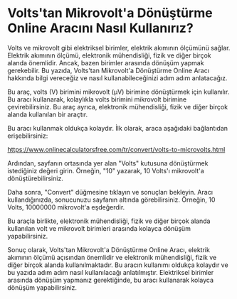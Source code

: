 Volts'tan Mikrovolt'a Dönüştürme Online Aracını Nasıl Kullanırız?
=================================================================

Volts ve mikrovolt gibi elektriksel birimler, elektrik akımının ölçümünü sağlar. Elektrik akımının ölçümü, elektronik mühendisliği, fizik ve diğer birçok alanda önemlidir. Ancak, bazen birimler arasında dönüşüm yapmak gerekebilir. Bu yazıda, Volts'tan Mikrovolt'a Dönüştürme Online Aracı hakkında bilgi vereceğiz ve nasıl kullanabileceğinizi adım adım anlatacağız.

Bu araç, volts (V) birimini mikrovolt (μV) birimine dönüştürmek için kullanılır. Bu aracı kullanarak, kolaylıkla volts birimini mikrovolt birimine çevirebilirsiniz. Bu araç ayrıca, elektronik mühendisliği, fizik ve diğer birçok alanda kullanılan bir araçtır.

Bu aracı kullanmak oldukça kolaydır. İlk olarak, araca aşağıdaki bağlantıdan erişebilirsiniz:

<https://www.onlinecalculatorsfree.com/tr/convert/volts-to-microvolts.html>

Ardından, sayfanın ortasında yer alan "Volts" kutusuna dönüştürmek istediğiniz değeri girin. Örneğin, "10" yazarak, 10 Volts'ı mikrovolt'a dönüştürebilirsiniz.

Daha sonra, "Convert" düğmesine tıklayın ve sonuçları bekleyin. Aracı kullandığınızda, sonucunuzu sayfanın altında görebilirsiniz. Örneğin, 10 Volts, 10000000 mikrovolt'a eşdeğerdir.

Bu araçla birlikte, elektronik mühendisliği, fizik ve diğer birçok alanda kullanılan volt ve mikrovolt birimleri arasında kolayca dönüşüm yapabilirsiniz.

Sonuç olarak, Volts'tan Mikrovolt'a Dönüştürme Online Aracı, elektrik akımının ölçümü açısından önemlidir ve elektronik mühendisliği, fizik ve diğer birçok alanda kullanılmaktadır. Bu aracın kullanımı oldukça kolaydır ve bu yazıda adım adım nasıl kullanılacağı anlatılmıştır. Elektriksel birimler arasında dönüşüm yapmanız gerektiğinde, bu aracı kullanarak kolayca dönüşüm yapabilirsiniz.